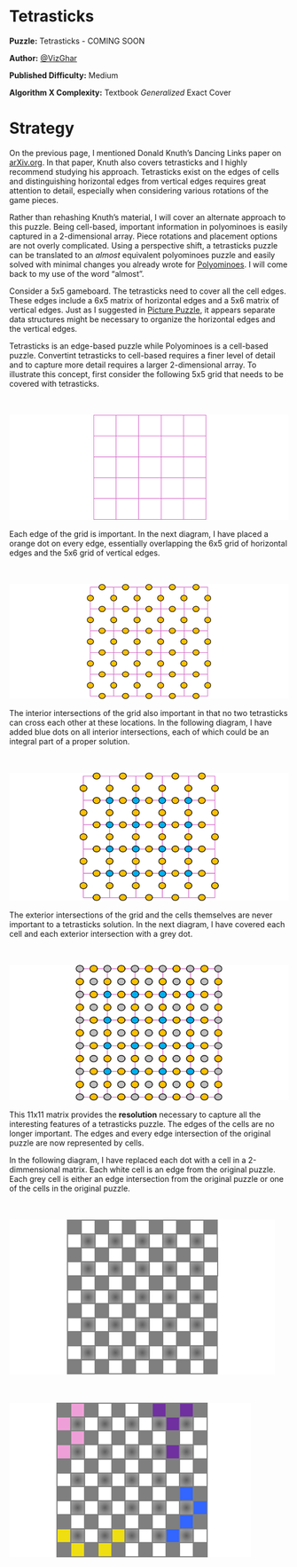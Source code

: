 # Tetrasticks

__Puzzle:__ Tetrasticks - COMING SOON

__Author:__ [@VizGhar](https://www.codingame.com/profile/c152bee9fe8dc90ac4f6b84505b59ebb9086993)

__Published Difficulty:__ Medium

__Algorithm X Complexity:__ Textbook _Generalized_ Exact Cover

# Strategy

On the previous page, I mentioned Donald Knuth’s Dancing Links paper on [arXiv.org]( https://arxiv.org/abs/cs/0011047). In that paper, Knuth also covers tetrasticks and I highly recommend studying his approach. Tetrasticks exist on the edges of cells and distinguishing horizontal edges from vertical edges requires great attention to detail, especially when considering various rotations of the game pieces.

Rather than rehashing Knuth’s material, I will cover an alternate approach to this puzzle. Being cell-based, important information in polyominoes is easily captured in a 2-dimensional array. Piece rotations and placement options are not overly complicated. Using a perspective shift, a tetrasticks puzzle can be translated to an _almost_ equivalent polyominoes puzzle and easily solved with minimal changes you already wrote for [Polyominoes](polyominoes). I will come back to my use of the word “almost”.

Consider a 5x5 gameboard. The tetrasticks need to cover all the cell edges. These edges include a 6x5 matrix of horizontal edges and a 5x6 matrix of vertical edges. Just as I suggested in [Picture Puzzle](picture-puzzle), it appears separate data structures might be necessary to organize the horizontal edges and the vertical edges.

Tetrasticks is an edge-based puzzle while Polyominoes is a cell-based puzzle. Convertint tetrasticks to cell-based requires a finer level of detail and to capture more detail requires a larger 2-dimensional array. To illustrate this concept, first consider the following 5x5 grid that needs to be covered with tetrasticks.

<BR><BR>
![Tetrasticks Grid](Tetrasticks1-Grid.png)
<BR>

Each edge of the grid is important. In the next diagram, I have placed a orange dot on every edge, essentially overlapping the 6x5 grid of horizontal edges and the 5x6 grid of vertical edges.

<BR><BR>
![Tetrasticks Grid Edges](Tetrasticks2-GridEdges.png)
<BR>

The interior intersections of the grid also important in that no two tetrasticks can cross each other at these locations. In the following diagram, I have added blue dots on all interior intersections, each of which could be an integral part of a proper solution.

<BR><BR>
![Tetrasticks Edges and Intersections](Tetrasticks3-GridEdgesAndInternalIntersections.png)
<BR>

The exterior intersections of the grid and the cells themselves are never important to a tetrasticks solution. In the next diagram, I have covered each cell and each exterior intersection with a grey dot.

<BR><BR>
![Tetrasticks Edges, Cells and Intersections ](Tetrasticks4-AllEdgesCellsIntersections.png)
<BR>

This 11x11 matrix provides the __resolution__ necessary to capture all the interesting features of a tetrasticks puzzle. The edges of the cells are no longer important. The edges and every edge intersection of the original puzzle are now represented by cells.

In the following diagram, I have replaced each dot with a cell in a 2-dimmensional matrix. Each white cell is an edge from the original puzzle. Each grey cell is either an edge intersection from the original puzzle or one of the cells in the original puzzle. 

<BR><BR>
![Tetrasticks Full Translation ](Tetrasticks5-FullTranslation.png)
<BR>

<BR><BR>
![Tetrasticks Translation with Placed Pieces](Tetrasticks6-PlacedPieces.png)
<BR>
